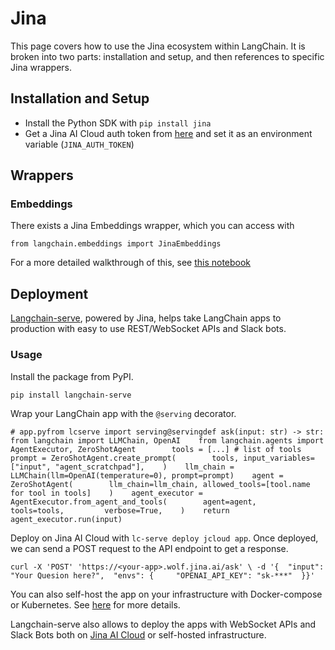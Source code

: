 Jina
====

This page covers how to use the Jina ecosystem within LangChain. It is broken into two parts: installation and setup, and then references to specific Jina wrappers.

Installation and Setup[](#installation-and-setup "Direct link to Installation and Setup")
------------------------------------------------------------------------------------------

*   Install the Python SDK with `pip install jina`
*   Get a Jina AI Cloud auth token from [here](https://cloud.jina.ai/settings/tokens) and set it as an environment variable (`JINA_AUTH_TOKEN`)

Wrappers[](#wrappers "Direct link to Wrappers")
------------------------------------------------

### Embeddings[](#embeddings "Direct link to Embeddings")

There exists a Jina Embeddings wrapper, which you can access with

    from langchain.embeddings import JinaEmbeddings

For a more detailed walkthrough of this, see [this notebook](/docs/integrations/text_embedding/jina.html)

Deployment[](#deployment "Direct link to Deployment")
------------------------------------------------------

[Langchain-serve](https://github.com/jina-ai/langchain-serve), powered by Jina, helps take LangChain apps to production with easy to use REST/WebSocket APIs and Slack bots.

### Usage[](#usage "Direct link to Usage")

Install the package from PyPI.

    pip install langchain-serve

Wrap your LangChain app with the `@serving` decorator.

    # app.pyfrom lcserve import serving@servingdef ask(input: str) -> str:    from langchain import LLMChain, OpenAI    from langchain.agents import AgentExecutor, ZeroShotAgent        tools = [...] # list of tools    prompt = ZeroShotAgent.create_prompt(        tools, input_variables=["input", "agent_scratchpad"],    )    llm_chain = LLMChain(llm=OpenAI(temperature=0), prompt=prompt)    agent = ZeroShotAgent(        llm_chain=llm_chain, allowed_tools=[tool.name for tool in tools]    )    agent_executor = AgentExecutor.from_agent_and_tools(        agent=agent,         tools=tools,         verbose=True,    )    return agent_executor.run(input)

Deploy on Jina AI Cloud with `lc-serve deploy jcloud app`. Once deployed, we can send a POST request to the API endpoint to get a response.

    curl -X 'POST' 'https://<your-app>.wolf.jina.ai/ask' \ -d '{  "input": "Your Quesion here?",  "envs": {     "OPENAI_API_KEY": "sk-***"  }}'

You can also self-host the app on your infrastructure with Docker-compose or Kubernetes. See [here](https://github.com/jina-ai/langchain-serve#-self-host-llm-apps-with-docker-compose-or-kubernetes) for more details.

Langchain-serve also allows to deploy the apps with WebSocket APIs and Slack Bots both on [Jina AI Cloud](https://cloud.jina.ai/) or self-hosted infrastructure.